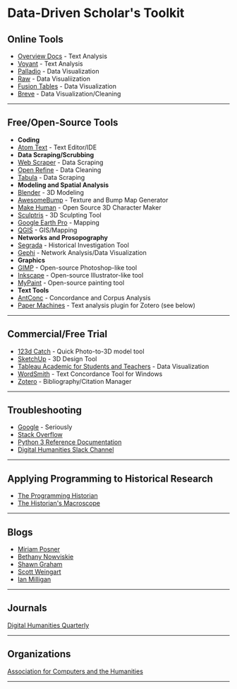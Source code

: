 # Data-Driven Scholar's Toolkit


## Online Tools

* [Overview Docs](https://www.overviewdocs.com/) - Text Analysis
* [Voyant](https://voyant-tools.org/) - Text Analysis
* [Palladio](http://hdlab.stanford.edu/palladio/#/) - Data Visualization
* [Raw](http://app.raw.densitydesign.org/) - Data Visualiization
* [Fusion Tables](http://tables.googlelabs.com/) - Data Visualization
* [Breve](http://breve.designhumanities.org/) - Data Visualization/Cleaning

---

## Free/Open-Source Tools

* **Coding**
* [Atom Text](https://atom.io) - Text Editor/IDE
* **Data Scraping/Scrubbing**
* [Web Scraper](http://webscraper.io/) - Data Scraping
* [Open Refine](http://openrefine.org/) - Data Cleaning
* [Tabula](http://tabula.technology/) - Data Scraping
* **Modeling and Spatial Analysis**
* [Blender](https://www.blender.org/) - 3D Modeling
* [AwesomeBump](http://awesomebump.besaba.com/) - Texture and Bump Map Generator
* [Make Human](http://www.makehuman.org/) - Open Source 3D Character Maker
* [Sculptris](http://pixologic.com/sculptris/) - 3D Sculpting Tool
* [Google Earth Pro](https://www.google.com/earth/download/gep/agree.html) - Mapping
* [QGIS](http://www.qgis.org/) - GIS/Mapping
* **Networks and Prosopography**
* [Segrada](http://segrada.org/) - Historical Investigation Tool
* [Gephi](https://gephi.org/) - Network Analysis/Data Visualization
* **Graphics**
* [GIMP](https://www.gimp.org/) - Open-source Photoshop-like tool
* [Inkscape](https://inkscape.org/en/) - Open-source Illustrator-like tool
* [MyPaint](http://mypaint.org/) - Open-source painting tool
* **Text Tools**
* [AntConc](http://www.laurenceanthony.net/software/antconc/) - Concordance and Corpus Analysis
* [Paper Machines](http://papermachines.org/) - Text analysis plugin for Zotero (see below)

---

## Commercial/Free Trial

* [123d Catch](http://www.123dapp.com/catch) - Quick Photo-to-3D model tool
* [SketchUp](http://www.sketchup.com/) - 3D Design Tool
* [Tableau Academic for Students and Teachers](http://www.tableau.com/academic) - Data Visualization
* [WordSmith](http://www.lexically.net/wordsmith/) - Text Concordance Tool for Windows
* [Zotero](https://www.zotero.org/) - Bibliography/Citation Manager

---

## Troubleshooting

* [Google](http://google.com) - Seriously
* [Stack Overflow](http://stackoverflow.com/)
* [Python 3 Reference Documentation](https://docs.python.org/3/library/index.html)
* [Digital Humanities Slack Channel](http://digitalhumanities.slack.com)

---

## Applying Programming to Historical Research

* [The Programming Historian](http://programminghistorian.org/)
* [The Historian's Macroscope](http://www.themacroscope.org/)

---

## Blogs

* [Miriam Posner](http://miriamposner.com/)
* [Bethany Nowviskie](http://nowviskie.org/)
* [Shawn Graham](http://electricarchaeology.ca)
* [Scott Weingart](http://scottbot.net/)
* [Ian Milligan](https://ianmilligan.ca/)

---

## Journals

[Digital Humanities Quarterly](http://digitalhumanities.org/dhq/)

---

## Organizations

[Association for Computers and the Humanities](http://ach.org/)

---
